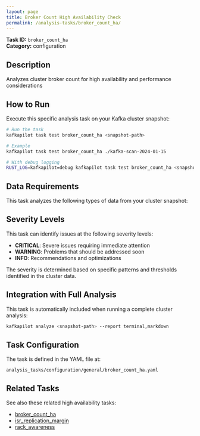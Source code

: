 ```yaml
---
layout: page
title: Broker Count High Availability Check
permalink: /analysis-tasks/broker_count_ha/
---
```


**Task ID:** `broker_count_ha`  
**Category:** configuration

## Description

Analyzes cluster broker count for high availability and performance considerations

## How to Run

Execute this specific analysis task on your Kafka cluster snapshot:

```bash
# Run the task
kafkapilot task test broker_count_ha <snapshot-path>

# Example
kafkapilot task test broker_count_ha ./kafka-scan-2024-01-15

# With debug logging
RUST_LOG=kafkapilot=debug kafkapilot task test broker_count_ha <snapshot-path>
```

## Data Requirements

This task analyzes the following types of data from your cluster snapshot:



## Severity Levels

This task can identify issues at the following severity levels:

- **CRITICAL**: Severe issues requiring immediate attention
- **WARNING**: Problems that should be addressed soon  
- **INFO**: Recommendations and optimizations

The severity is determined based on specific patterns and thresholds identified in the cluster data.

## Integration with Full Analysis

This task is automatically included when running a complete cluster analysis:

```bash
kafkapilot analyze <snapshot-path> --report terminal,markdown
```

## Task Configuration

The task is defined in the YAML file at:
```
analysis_tasks/configuration/general/broker_count_ha.yaml
```

## Related Tasks

See also these related high availability tasks:
- [broker_count_ha](../broker_count_ha)
- [isr_replication_margin](../isr_replication_margin)
- [rack_awareness](../rack_awareness)


